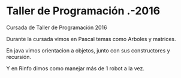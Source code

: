 # Taller de Programación .-2016
Cursada de Taller de Programación 2016

Durante la cursada vimos en Pascal temas como Arboles y matrices.

En java vimos orientacion a objetos, junto con sus constructores y recursión.

Y en Rinfo dimos como manejar más de 1 robot a la vez.
